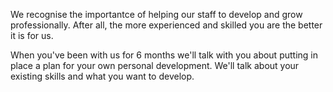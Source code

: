 We recognise the importantce of helping our staff to develop and grow professionally. After all, the more experienced and skilled you are the better it is for us. 

When you've been with us for 6 months we'll talk with you about putting in place a plan for your own personal development. We'll talk about your existing skills and what you want to develop.
